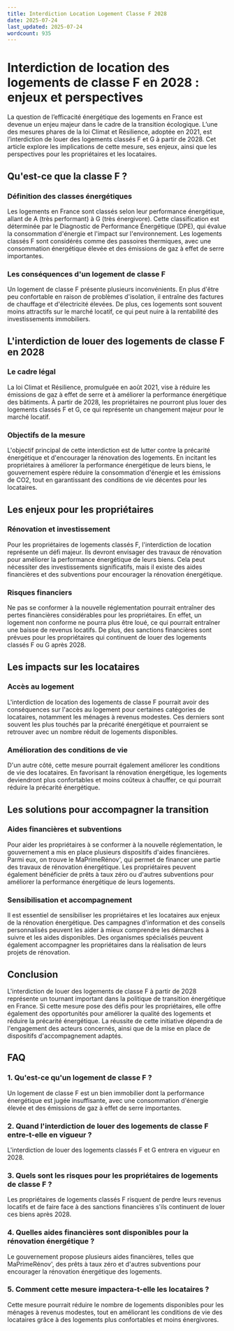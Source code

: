 ```yaml
---
title: Interdiction Location Logement Classe F 2028
date: 2025-07-24
last_updated: 2025-07-24
wordcount: 935
---
```


# Interdiction de location des logements de classe F en 2028 : enjeux et perspectives

La question de l’efficacité énergétique des logements en France est devenue un enjeu majeur dans le cadre de la transition écologique. L’une des mesures phares de la loi Climat et Résilience, adoptée en 2021, est l’interdiction de louer des logements classés F et G à partir de 2028. Cet article explore les implications de cette mesure, ses enjeux, ainsi que les perspectives pour les propriétaires et les locataires.

## Qu'est-ce que la classe F ?

### Définition des classes énergétiques

Les logements en France sont classés selon leur performance énergétique, allant de A (très performant) à G (très énergivore). Cette classification est déterminée par le Diagnostic de Performance Énergétique (DPE), qui évalue la consommation d'énergie et l'impact sur l'environnement. Les logements classés F sont considérés comme des passoires thermiques, avec une consommation énergétique élevée et des émissions de gaz à effet de serre importantes.

### Les conséquences d'un logement de classe F

Un logement de classe F présente plusieurs inconvénients. En plus d'être peu confortable en raison de problèmes d'isolation, il entraîne des factures de chauffage et d'électricité élevées. De plus, ces logements sont souvent moins attractifs sur le marché locatif, ce qui peut nuire à la rentabilité des investissements immobiliers.

## L'interdiction de louer des logements de classe F en 2028

### Le cadre légal

La loi Climat et Résilience, promulguée en août 2021, vise à réduire les émissions de gaz à effet de serre et à améliorer la performance énergétique des bâtiments. À partir de 2028, les propriétaires ne pourront plus louer des logements classés F et G, ce qui représente un changement majeur pour le marché locatif.

### Objectifs de la mesure

L'objectif principal de cette interdiction est de lutter contre la précarité énergétique et d'encourager la rénovation des logements. En incitant les propriétaires à améliorer la performance énergétique de leurs biens, le gouvernement espère réduire la consommation d'énergie et les émissions de CO2, tout en garantissant des conditions de vie décentes pour les locataires.

## Les enjeux pour les propriétaires

### Rénovation et investissement

Pour les propriétaires de logements classés F, l'interdiction de location représente un défi majeur. Ils devront envisager des travaux de rénovation pour améliorer la performance énergétique de leurs biens. Cela peut nécessiter des investissements significatifs, mais il existe des aides financières et des subventions pour encourager la rénovation énergétique.

### Risques financiers

Ne pas se conformer à la nouvelle réglementation pourrait entraîner des pertes financières considérables pour les propriétaires. En effet, un logement non conforme ne pourra plus être loué, ce qui pourrait entraîner une baisse de revenus locatifs. De plus, des sanctions financières sont prévues pour les propriétaires qui continuent de louer des logements classés F ou G après 2028.

## Les impacts sur les locataires

### Accès au logement

L'interdiction de location des logements de classe F pourrait avoir des conséquences sur l'accès au logement pour certaines catégories de locataires, notamment les ménages à revenus modestes. Ces derniers sont souvent les plus touchés par la précarité énergétique et pourraient se retrouver avec un nombre réduit de logements disponibles.

### Amélioration des conditions de vie

D'un autre côté, cette mesure pourrait également améliorer les conditions de vie des locataires. En favorisant la rénovation énergétique, les logements deviendront plus confortables et moins coûteux à chauffer, ce qui pourrait réduire la précarité énergétique.

## Les solutions pour accompagner la transition

### Aides financières et subventions

Pour aider les propriétaires à se conformer à la nouvelle réglementation, le gouvernement a mis en place plusieurs dispositifs d'aides financières. Parmi eux, on trouve le MaPrimeRénov', qui permet de financer une partie des travaux de rénovation énergétique. Les propriétaires peuvent également bénéficier de prêts à taux zéro ou d'autres subventions pour améliorer la performance énergétique de leurs logements.

### Sensibilisation et accompagnement

Il est essentiel de sensibiliser les propriétaires et les locataires aux enjeux de la rénovation énergétique. Des campagnes d'information et des conseils personnalisés peuvent les aider à mieux comprendre les démarches à suivre et les aides disponibles. Des organismes spécialisés peuvent également accompagner les propriétaires dans la réalisation de leurs projets de rénovation.

## Conclusion

L'interdiction de louer des logements de classe F à partir de 2028 représente un tournant important dans la politique de transition énergétique en France. Si cette mesure pose des défis pour les propriétaires, elle offre également des opportunités pour améliorer la qualité des logements et réduire la précarité énergétique. La réussite de cette initiative dépendra de l'engagement des acteurs concernés, ainsi que de la mise en place de dispositifs d'accompagnement adaptés.

## FAQ

### 1. Qu'est-ce qu'un logement de classe F ?

Un logement de classe F est un bien immobilier dont la performance énergétique est jugée insuffisante, avec une consommation d'énergie élevée et des émissions de gaz à effet de serre importantes.

### 2. Quand l'interdiction de louer des logements de classe F entre-t-elle en vigueur ?

L'interdiction de louer des logements classés F et G entrera en vigueur en 2028.

### 3. Quels sont les risques pour les propriétaires de logements de classe F ?

Les propriétaires de logements classés F risquent de perdre leurs revenus locatifs et de faire face à des sanctions financières s'ils continuent de louer ces biens après 2028.

### 4. Quelles aides financières sont disponibles pour la rénovation énergétique ?

Le gouvernement propose plusieurs aides financières, telles que MaPrimeRénov', des prêts à taux zéro et d'autres subventions pour encourager la rénovation énergétique des logements.

### 5. Comment cette mesure impactera-t-elle les locataires ?

Cette mesure pourrait réduire le nombre de logements disponibles pour les ménages à revenus modestes, tout en améliorant les conditions de vie des locataires grâce à des logements plus confortables et moins énergivores.